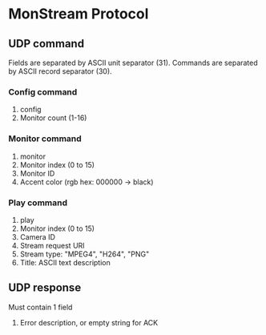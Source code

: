 # MonStream Protocol

## UDP command

Fields are separated by ASCII unit separator (31).
Commands are separated by ASCII record separator (30).

### Config command

1. config
2. Monitor count (1-16)

### Monitor command

1. monitor
2. Monitor index (0 to 15)
3. Monitor ID
4. Accent color (rgb hex: 000000 -> black)

### Play command

1. play
2. Monitor index (0 to 15)
3. Camera ID
4. Stream request URI
5. Stream type: "MPEG4", "H264", "PNG"
6. Title: ASCII text description

## UDP response

Must contain 1 field

1. Error description, or empty string for ACK
